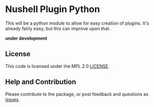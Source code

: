 # Nushell Plugin Python

This will be a python module to allow for easy creation of plugins. It's
already fairly easy, but this can improve upon that.

**under development**

## License

This code is licensed under the MPL 2.0 [LICENSE](LICENSE).

## Help and Contribution

Please contribute to the package, or post feedback and questions as <a href="https://github.com/vsoch/nushell-plugin-python" target="_blank">issues</a>.
